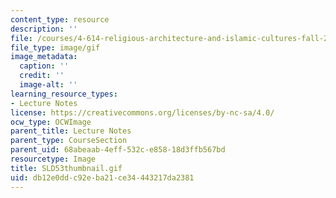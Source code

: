 ```yaml
---
content_type: resource
description: ''
file: /courses/4-614-religious-architecture-and-islamic-cultures-fall-2002/db12e0ddc92eba21ce34443217da2381_SLD53thumbnail.gif
file_type: image/gif
image_metadata:
  caption: ''
  credit: ''
  image-alt: ''
learning_resource_types:
- Lecture Notes
license: https://creativecommons.org/licenses/by-nc-sa/4.0/
ocw_type: OCWImage
parent_title: Lecture Notes
parent_type: CourseSection
parent_uid: 68abeaab-4eff-532c-e858-18d3ffb567bd
resourcetype: Image
title: SLD53thumbnail.gif
uid: db12e0dd-c92e-ba21-ce34-443217da2381
---
```

